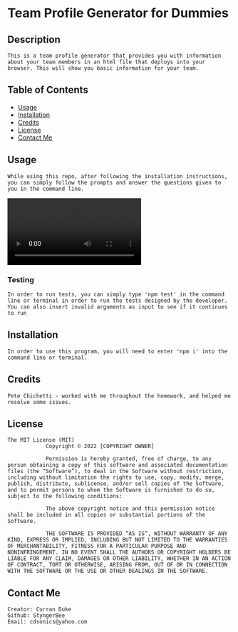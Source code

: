 # Team Profile Generator for Dummies

## Description
    This is a team profile generator that provides you with information about your team members in an html file that deploys into your browser. This will show you basic information for your team.
## Table of Contents

* [Usage](#usage)
* [Installation](#installation)
* [Credits](#credits)
* [License](#license)
* [Contact Me](#contact-me)
    

## Usage 
    While using this repo, after following the installation instructions, you can simply follow the prompts and answer the questions given to you in the command line. 

![](images/2022-10-28%2015-29-42.mkv)
### Testing
    In order to run tests, you can simply type 'npm test' in the command line or terminal in order to run the tests designed by the developer. You can also insert invalid arguments as input to see if it continues to run
## Installation
    In order to use this program, you will need to enter 'npm i' into the command line or terminal. 
## Credits
    Pete Chichetti - worked with me throughout the homework, and helped me resolve some issues.
## License
    The MIT License (MIT)
                Copyright © 2022 [COPYRIGHT OWNER]
                
                Permission is hereby granted, free of charge, to any person obtaining a copy of this software and associated documentation files (the “Software”), to deal in the Software without restriction, including without limitation the rights to use, copy, modify, merge, publish, distribute, sublicense, and/or sell copies of the Software, and to permit persons to whom the Software is furnished to do so, subject to the following conditions:
                
                The above copyright notice and this permission notice shall be included in all copies or substantial portions of the Software.
                
                THE SOFTWARE IS PROVIDED “AS IS”, WITHOUT WARRANTY OF ANY KIND, EXPRESS OR IMPLIED, INCLUDING BUT NOT LIMITED TO THE WARRANTIES OF MERCHANTABILITY, FITNESS FOR A PARTICULAR PURPOSE AND NONINFRINGEMENT. IN NO EVENT SHALL THE AUTHORS OR COPYRIGHT HOLDERS BE LIABLE FOR ANY CLAIM, DAMAGES OR OTHER LIABILITY, WHETHER IN AN ACTION OF CONTRACT, TORT OR OTHERWISE, ARISING FROM, OUT OF OR IN CONNECTION WITH THE SOFTWARE OR THE USE OR OTHER DEALINGS IN THE SOFTWARE.
## Contact Me
    Creator: Curran Duke
    Github: StyngerBee
    Email: cdsonics@yahoo.com
    